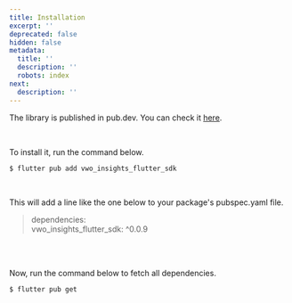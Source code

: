 ```yaml
---
title: Installation
excerpt: ''
deprecated: false
hidden: false
metadata:
  title: ''
  description: ''
  robots: index
next:
  description: ''
---
```

The library is published in pub.dev. You can check it [here](https://pub.dev/packages/vwo_insights_flutter_sdk).

<br />

To install it, run the command below.

```shell
$ flutter pub add vwo_insights_flutter_sdk
```

<br />

This will add a line like the one below to your package's pubspec.yaml file.

> dependencies:\
>   vwo\_insights\_flutter\_sdk: ^0.0.9

<br />

<br />

Now, run the command below to fetch all dependencies.

```shell
$ flutter pub get
```

